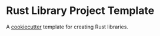 # Rust Library Project Template

A [cookiecutter](https://github.com/cookiecutter/cookiecutter) template for
creating Rust libraries.
